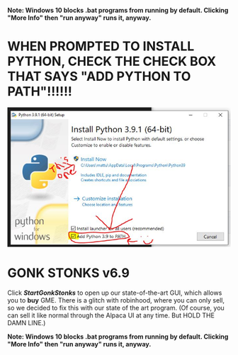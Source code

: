 
**Note: Windows 10 blocks .bat programs from running by default. Clicking "More Info" then "run anyway" runs it, anyway.** 

# WHEN PROMPTED TO INSTALL PYTHON, CHECK THE CHECK BOX THAT SAYS "ADD PYTHON TO PATH"!!!!!!
![Add Python to Path on Install](https://raw.githubusercontent.com/matt7045/GonkStonks/main/pathInstall.JPG)
# GONK STONKS v6.9
Click **_StartGonkStonks_** to open up our state-of-the-art GUI, which allows you to **buy** GME. There is a glitch with robinhood, where you can only sell, so we decided to fix this with our state of the art program. (Of course, you can sell it like normal through the Alpaca UI at any time. But HOLD THE DAMN LINE.) 

**Note: Windows 10 blocks .bat programs from running by default. Clicking "More Info" then "run anyway" runs it, anyway.** 
